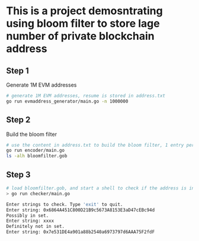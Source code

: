 # This is a project demosntrating using bloom filter to store lage number of private blockchain address

## Step 1

Generate 1M EVM addresses

```bash
# generate 1M EVM addresses, resume is stored in address.txt
go run evmaddress_generator/main.go -n 1000000

```

## Step 2

Build the bloom filter

```bash
# use the content in address.txt to build the bloom filter, 1 entry per line, and stored in bloomfilter.gob
go run encoder/main.go
ls -alh bloomfilter.gob
```

## Step 3

```bash
# load bloomfilter.gob, and start a shell to check if the address is in the bloom filter
> go run checker/main.go

Enter strings to check. Type 'exit' to quit.
Enter string: 0x6864A451C800D21B9c5673A8153E3aD47cEBc94d
Possibly in set.
Enter string: xxxx
Definitely not in set.
Enter string: 0x7e531DE4a901a88b2540a6973797d6AAA75F2fdF

```